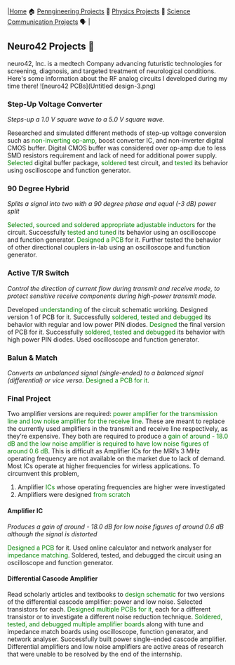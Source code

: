 |[Home](https://tarunyaa.github.io) 🏠    [Penngineering Projects](https://tarunyaa.github.io/penngineering-projects/) 🦾     [Physics Projects](https://tarunyaa.github.io/physics-projects/) 🔭     [Science Communication Projects](https://tarunyaa.github.io/science-communication-projects/) 🗣  |

## Neuro42 Projects 📡

neuro42, Inc. is a medtech Company advancing futuristic technologies for screening, diagnosis, and targeted treatment of neurological conditions. Here's some information about the RF analog circuits I developed during my time there!
![neuro42 PCBs](Untitled design-3.png)

### Step-Up Voltage Converter
*Steps-up a 1.0 V square wave to a 5.0 V square wave.*

Researched and simulated different methods of step-up voltage conversion such as <span style="color:green">non-inverting op-amp</span>, boost converter IC, and non-inverter digital CMOS buffer. Digital CMOS buffer was considered over op-amp due to less SMD resistors requirement and lack of need for additional power supply. <span style="color:green">Selected</span> digital buffer package, <span style="color:green">soldered</span> test circuit, and <span style="color:green">tested</span> its behavior using oscilloscope and function generator.

### 90 Degree Hybrid
*Splits a signal into two with a 90 degree phase and equal (-3 dB) power split*

<span style="color:green">Selected, sourced and soldered appropriate adjustable inductors</span> for the circuit. Successfully <span style="color:green">tested and tuned</span> its behavior using an oscilloscope and function generator. <span style="color:green">Designed a PCB</span> for it. Further tested the behavior of other directional couplers in-lab using an oscilloscope and function generator.

### Active T/R Switch
*Control the direction of current flow during transmit and receive mode, to protect sensitive receive components during high-power transmit mode.*

Developed <span style="color:green">understanding</span> of the circuit schematic working. Designed version 1 of PCB for it. Successfully <span style="color:green">soldered, tested and debugged </span>its behavior with regular and low power PIN diodes. <span style="color:green">Designed</span> the final version of PCB for it. Successfully <span style="color:green">soldered, tested and debugged</span> its behavior with high power PIN diodes. Used oscilloscope and function generator.

### Balun & Match
*Converts an unbalanced signal (single-ended) to a balanced signal (differential) or vice versa.*
<span style="color:green">Designed a PCB for it</span>.

### Final Project
Two amplifier versions are required: <span style="color:green">power amplifier for the transmission line and low noise amplifier for the receive line</span>. These are meant to replace the currently used amplifiers in the transmit and receive line respectively, as they’re expensive. They both are required to produce a <span style="color:green">gain of around - 18.0 dB and the low noise amplifier is required to have low noise figures of around 0.6 dB</span>. This is difficult as Amplifier ICs for the MRI’s 3 MHz operating frequency are not available on the market due to lack of demand. Most ICs operate at higher frequencies for wirless applications. To circumvent this problem, 
1. Amplifier <span style="color:green">ICs</span> whose operating frequencies are higher were investigated
2. Amplifiers were designed <span style="color:green">from scratch</span> 

#### Amplifier IC
*Produces a gain of around - 18.0 dB for low noise figures of around 0.6 dB although the signal is distorted*

<span style="color:green">Designed a PCB</span> for it. Used online calculator and network analyser for <span style="color:green">impedance matching</span>. Soldered, tested, and debugged the circuit using an oscilloscope and function generator.

#### Differential Cascode Amplifier
Read scholarly articles and textbooks to <span style="color:green">design schematic</span> for two versions of the differential cascode amplifier: power and low noise. Selected transistors for each. <span style="color:green">Designed multiple PCBs for it</span>, each for a different transistor or to investigate a different noise reduction technique. <span style="color:green">Soldered, tested, and debugged multiple amplifier boards</span> along with tune and impedance match boards using oscilloscope, function generator, and network analyser. Successfully built power single-ended cascode amplifier. Differential amplifiers and low noise amplifiers are active areas of research that were unable to be resolved by the end of the internship.
